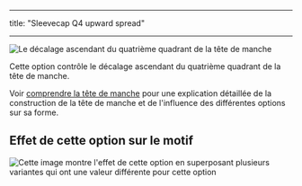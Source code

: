 - - -
title: "Sleevecap Q4 upward spread"
- - -

![Le décalage ascendant du quatrième quadrant de la tête de manche](./sleevecapq4spread1.svg)

Cette option contrôle le décalage ascendant du quatrième quadrant de la tête de manche.

<Tip>

Voir [comprendre la tête de manche](/docs/patterns/brian/options#understanding-the-sleevecap) pour une explication détaillée de la construction de la tête de manche et de l'influence des différentes options sur sa forme.

</Tip>

## Effet de cette option sur le motif

![Cette image montre l'effet de cette option en superposant plusieurs variantes qui ont une valeur différente pour cette option](simon_sleevecapq4spread1_sample.svg "Effect of this option on the pattern")
